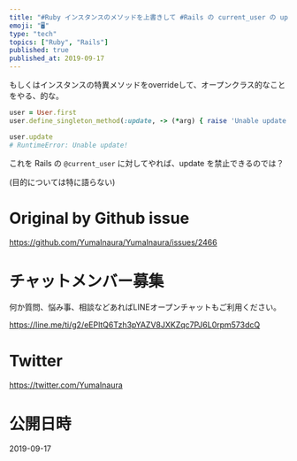 ```yaml
---
title: "#Ruby インスタンスのメソッドを上書きして #Rails の current_user の update を禁止する例、的な。"
emoji: "🖥"
type: "tech"
topics: ["Ruby", "Rails"]
published: true
published_at: 2019-09-17
---
```


もしくはインスタンスの特異メソッドをoverrideして、オープンクラス的なことをやる、的な。

```rb
user = User.first
user.define_singleton_method(:update, -> (*arg) { raise 'Unable update!' })

user.update
# RuntimeError: Unable update!
```

これを Rails の `@current_user`  に対してやれば、update を禁止できるのでは？

(目的については特に語らない)

# Original by Github issue

https://github.com/YumaInaura/YumaInaura/issues/2466








<!-- Update From Qiita API -->

# チャットメンバー募集


何か質問、悩み事、相談などあればLINEオープンチャットもご利用ください。

https://line.me/ti/g2/eEPltQ6Tzh3pYAZV8JXKZqc7PJ6L0rpm573dcQ





# Twitter


https://twitter.com/YumaInaura


<!-- Update From Qiita API -->



# 公開日時

2019-09-17

